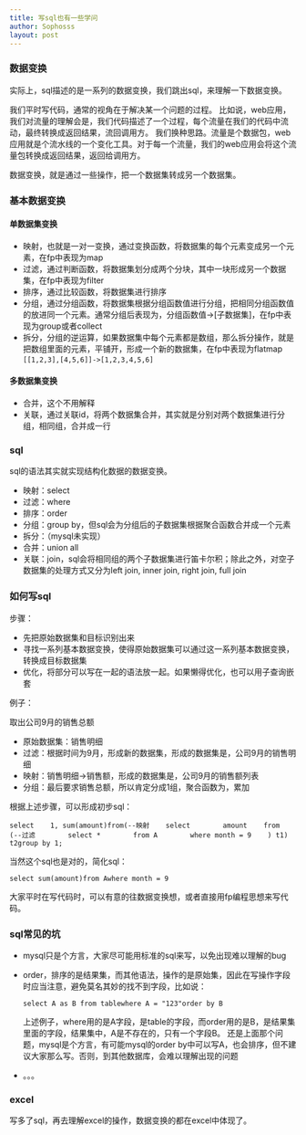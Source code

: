 ```yaml
---
title: 写sql也有一些学问
author: Sophosss
layout: post
---
```

### 数据变换

实际上，sql描述的是一系列的数据变换，我们跳出sql，来理解一下数据变换。

我们平时写代码，通常的视角在于解决某一个问题的过程。
比如说，web应用，我们对流量的理解会是，我们代码描述了一个过程，每个流量在我们的代码中流动，最终转换成返回结果，流回调用方。
我们换种思路。流量是个数据包，web应用就是个流水线的一个变化工具。对于每一个流量，我们的web应用会将这个流量包转换成返回结果，返回给调用方。

数据变换，就是通过一些操作，把一个数据集转成另一个数据集。

### 基本数据变换

#### 单数据集变换

- 映射，也就是一对一变换，通过变换函数，将数据集的每个元素变成另一个元素，在fp中表现为map
- 过滤，通过判断函数，将数据集划分成两个分块，其中一块形成另一个数据集，在fp中表现为filter
- 排序，通过比较函数，将数据集进行排序
- 分组，通过分组函数，将数据集根据分组函数值进行分组，把相同分组函数值的放进同一个元素。通常分组后表现为，分组函数值->[子数据集]，在fp中表现为group或者collect
- 拆分，分组的逆运算，如果数据集中每个元素都是数组，那么拆分操作，就是把数组里面的元素，平铺开，形成一个新的数据集，在fp中表现为flatmap
  `[[1,2,3],[4,5,6]]->[1,2,3,4,5,6]`

#### 多数据集变换

- 合并，这个不用解释
- 关联，通过关联id，将两个数据集合并，其实就是分别对两个数据集进行分组，相同组，合并成一行

### sql

sql的语法其实就实现结构化数据的数据变换。

- 映射：select
- 过滤：where
- 排序：order
- 分组：group by，但sql会为分组后的子数据集根据聚合函数合并成一个元素
- 拆分：（mysql未实现）
- 合并：union all
- 关联：join，sql会将相同组的两个子数据集进行笛卡尔积；除此之外，对空子数据集的处理方式又分为left join, inner join, right join, full join

### 如何写sql

步骤：

- 先把原始数据集和目标识别出来
- 寻找一系列基本数据变换，使得原始数据集可以通过这一系列基本数据变换，转换成目标数据集
- 优化，将部分可以写在一起的语法放一起。如果懒得优化，也可以用子查询嵌套

例子：

取出公司9月的销售总额

- 原始数据集：销售明细
- 过滤：根据时间为9月，形成新的数据集，形成的数据集是，公司9月的销售明细
- 映射：销售明细->销售额，形成的数据集是，公司9月的销售额列表
- 分组：最后要求销售总额，所以肯定分成1组，聚合函数为，累加

根据上述步骤，可以形成初步sql：

```
select    1, sum(amount)from(--映射    select        amount    from    (--过滤        select *        from A        where month = 9    ) t1) t2group by 1;
```

当然这个sql也是对的，简化sql：

```
select sum(amount)from Awhere month = 9
```

大家平时在写代码时，可以有意的往数据变换想，或者直接用fp编程思想来写代码。

### sql常见的坑

- mysql只是个方言，大家尽可能用标准的sql来写，以免出现难以理解的bug

- order，排序的是结果集，而其他语法，操作的是原始集，因此在写操作字段时应当注意，避免莫名其妙的找不到字段，比如说：

  ```
  select A as B from tablewhere A = "123"order by B
  ```

  上述例子，where用的是A字段，是table的字段，而order用的是B，是结果集里面的字段，结果集中，A是不存在的，只有一个字段B。
  还是上面那个问题，mysql是个方言，有可能mysql的order by中可以写A，也会排序，但不建议大家那么写。否则，到其他数据库，会难以理解出现的问题

- 。。。

### excel

写多了sql，再去理解excel的操作，数据变换的都在excel中体现了。